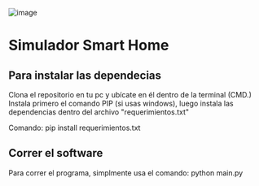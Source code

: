 ![image](https://github.com/Donnie9897/Proyecto-Logica/assets/49081151/ebe282c9-0217-4219-a2ab-d2d43014fe65)


#                                                Simulador Smart Home

## Para instalar las dependecias
Clona el repositorio en tu pc y ubícate en él dentro de la terminal (CMD.)
Instala primero el comando PIP (si usas windows), luego instala las dependencias dentro del archivo "requerimientos.txt"

Comando: pip install requerimientos.txt

## Correr el software
Para correr el programa, simplmente usa el comando: python main.py



